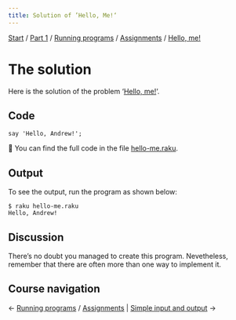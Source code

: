 ```yaml
---
title: Solution of ’Hello, Me!‘
---
```


[Start](../../../..) / [Part 1](../../../../part1) / [Running programs](../../..) / [Assignments](../..) / [Hello, me!](..)

# The solution

Here is the solution of the problem ‘[Hello, me!](../)‘.

## Code

    say 'Hello, Andrew!';

🦋 You can find the full code in the file [hello-me.raku](https://github.com/ash/raku-course/blob/master/running-programs/exercises/hello-me/solution/hello-me.raku).

## Output

To see the output, run the program as shown below:

    $ raku hello-me.raku 
    Hello, Andrew!

## Discussion

There’s no doubt you managed to create this program. Nevetheless, remember that there are often more than one way to implement it.

## Course navigation

← [Running programs](../../..) / [Assignments](../..) | [Simple input and output](../../../simple-input-output) →
